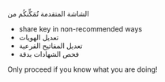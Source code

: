 

الشاشة المتقدمة تُمَكِّنكُم من
* share key in non-recommended ways
* تعديل الهويات
* تعديل المفاتيح الفرعية
* فحص الشهادات بدقة

Only proceed if you know what you are doing!